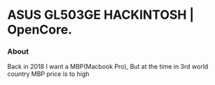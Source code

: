 # ASUS GL503GE HACKINTOSH | OpenCore.

### About
Back in 2018 I want a MBP(Macbook Pro), But at the time in 3rd world country MBP price is to high 